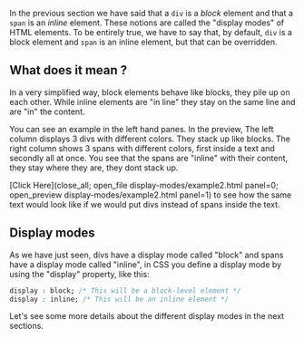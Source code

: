 In the previous section we have said that a `div` is a *block* element and that a `span` is an *inline* element.
These notions are called the "display modes" of HTML elements. To be entirely true, we have to say that, by default, `div` is a block element and `span` is an inline element, but that can be overridden.

## What does it mean ?

In a very simplified way, block elements behave like blocks, they pile up on each other. While inline elements are "in line" they stay on the same line and are "in" the content.

You can see an example in the left hand panes. In the preview, The left column displays 3 divs with different colors. They stack up like blocks. The right column shows 3 spans with different colors, first inside a text and secondly all at once. You see that the spans are "inline" with their content, they stay where they are, they dont stack up. 

[Click Here](close_all; open_file display-modes/example2.html panel=0; open_preview display-modes/example2.html panel=1) to see how the same text would look like if we would put divs instead of spans inside the text.

## Display modes

As we have just seen, divs have a display mode called "block" and spans have a display mode called "inline", in CSS you define a display mode by using the "display" property, like this:

```css
display : block; /* This will be a block-level element */
display : inline; /* This will be an inline element */
```

Let's see some more details about the different display modes in the next sections.